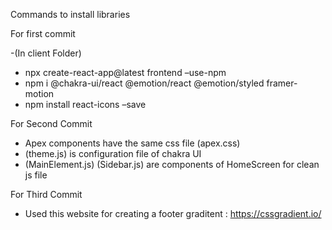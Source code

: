 Commands to install libraries

For first commit

-(In client Folder) </br>

- npx create-react-app@latest frontend –use-npm </br>
- npm i @chakra-ui/react @emotion/react @emotion/styled framer-motion </br>
- npm install react-icons –save

For Second Commit </br>

- Apex components have the same css file (apex.css)</br>
- (theme.js) is configuration file of chakra UI</br>
- (MainElement.js) (Sidebar.js) are components of HomeScreen for clean js file</br>

For Third Commit </br>

- Used this website for creating a footer graditent : https://cssgradient.io/
